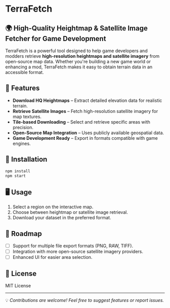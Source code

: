 # TerraFetch

## 🌍 High-Quality Heightmap & Satellite Image Fetcher for Game Development

TerraFetch is a powerful tool designed to help game developers and modders retrieve **high-resolution heightmaps and satellite imagery** from open-source map data. Whether you're building a new game world or enhancing a mod, TerraFetch makes it easy to obtain terrain data in an accessible format.

## 🚀 Features
- **Download HQ Heightmaps** – Extract detailed elevation data for realistic terrain.
- **Retrieve Satellite Images** – Fetch high-resolution satellite imagery for map textures.
- **Tile-based Downloading** – Select and retrieve specific areas with precision.
- **Open-Source Map Integration** – Uses publicly available geospatial data.
- **Game Development Ready** – Export in formats compatible with game engines.

## 🔧 Installation
```sh
npm install
npm start
```

## 🖥️ Usage
1. Select a region on the interactive map.
2. Choose between heightmap or satellite image retrieval.
3. Download your dataset in the preferred format.

## 📌 Roadmap
- [ ] Support for multiple file export formats (PNG, RAW, TIFF).
- [ ] Integration with more open-source satellite imagery providers.
- [ ] Enhanced UI for easier area selection.

## 📜 License
MIT License

---
💡 *Contributions are welcome! Feel free to suggest features or report issues.*

